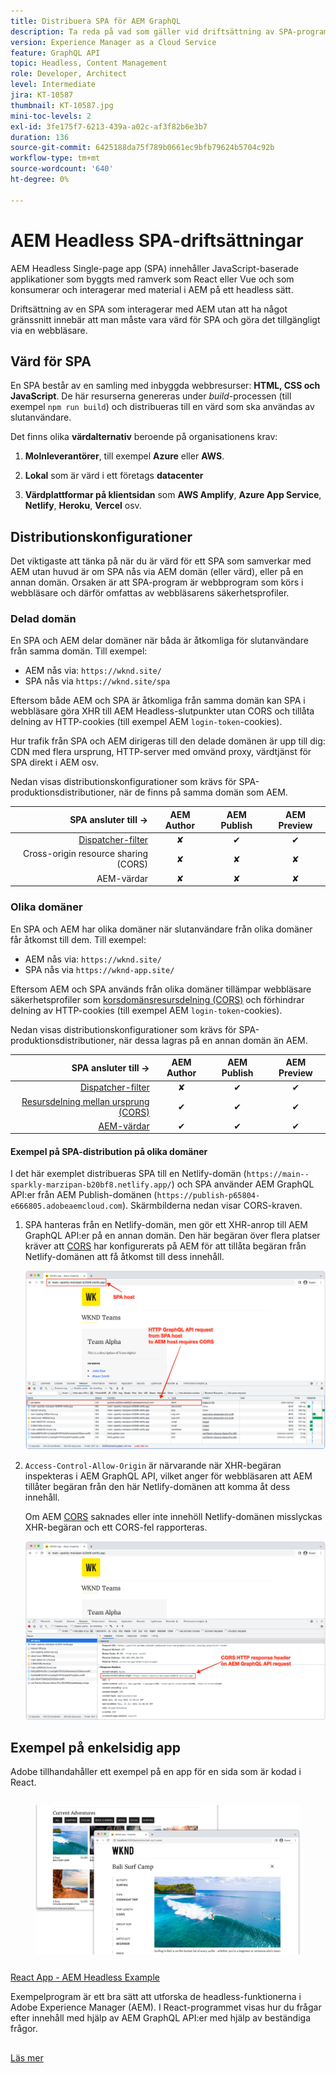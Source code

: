 ```yaml
---
title: Distribuera SPA för AEM GraphQL
description: Ta reda på vad som gäller vid driftsättning av SPA-program (Single-page app) AEM Headless.
version: Experience Manager as a Cloud Service
feature: GraphQL API
topic: Headless, Content Management
role: Developer, Architect
level: Intermediate
jira: KT-10587
thumbnail: KT-10587.jpg
mini-toc-levels: 2
exl-id: 3fe175f7-6213-439a-a02c-af3f82b6e3b7
duration: 136
source-git-commit: 6425188da75f789b0661ec9bfb79624b5704c92b
workflow-type: tm+mt
source-wordcount: '640'
ht-degree: 0%

---
```


# AEM Headless SPA-driftsättningar

AEM Headless Single-page app (SPA) innehåller JavaScript-baserade applikationer som byggts med ramverk som React eller Vue och som konsumerar och interagerar med material i AEM på ett headless sätt.

Driftsättning av en SPA som interagerar med AEM utan att ha något gränssnitt innebär att man måste vara värd för SPA och göra det tillgängligt via en webbläsare.

## Värd för SPA

En SPA består av en samling med inbyggda webbresurser: **HTML, CSS och JavaScript**. De här resurserna genereras under _build_-processen (till exempel `npm run build`) och distribueras till en värd som ska användas av slutanvändare.

Det finns olika **värdalternativ** beroende på organisationens krav:

1. **Molnleverantörer**, till exempel **Azure** eller **AWS**.

2. **Lokal** som är värd i ett företags **datacenter**

3. **Värdplattformar på klientsidan** som **AWS Amplify**, **Azure App Service**, **Netlify**, **Heroku**, **Vercel** osv.

## Distributionskonfigurationer

Det viktigaste att tänka på när du är värd för ett SPA som samverkar med AEM utan huvud är om SPA nås via AEM domän (eller värd), eller på en annan domän.  Orsaken är att SPA-program är webbprogram som körs i webbläsare och därför omfattas av webbläsarens säkerhetsprofiler.

### Delad domän

En SPA och AEM delar domäner när båda är åtkomliga för slutanvändare från samma domän. Till exempel:

+ AEM nås via: `https://wknd.site/`
+ SPA nås via `https://wknd.site/spa`

Eftersom både AEM och SPA är åtkomliga från samma domän kan SPA i webbläsare göra XHR till AEM Headless-slutpunkter utan CORS och tillåta delning av HTTP-cookies (till exempel AEM `login-token`-cookies).

Hur trafik från SPA och AEM dirigeras till den delade domänen är upp till dig: CDN med flera ursprung, HTTP-server med omvänd proxy, värdtjänst för SPA direkt i AEM osv.

Nedan visas distributionskonfigurationer som krävs för SPA-produktionsdistributioner, när de finns på samma domän som AEM.

| SPA ansluter till → | AEM Author | AEM Publish | AEM Preview |
|---------------------------------------------------:|:----------:|:-----------:|:-----------:|
| [Dispatcher-filter](./configurations/dispatcher-filters.md) | ✘ | ✔ | ✔ |
| Cross-origin resource sharing (CORS) | ✘ | ✘ | ✘ |
| AEM-värdar | ✘ | ✘ | ✘ |

### Olika domäner

En SPA och AEM har olika domäner när slutanvändare från olika domäner får åtkomst till dem. Till exempel:

+ AEM nås via: `https://wknd.site/`
+ SPA nås via `https://wknd-app.site/`

Eftersom AEM och SPA används från olika domäner tillämpar webbläsare säkerhetsprofiler som [korsdomänsresursdelning (CORS)](./configurations/cors.md) och förhindrar delning av HTTP-cookies (till exempel AEM `login-token`-cookies).

Nedan visas distributionskonfigurationer som krävs för SPA-produktionsdistributioner, när dessa lagras på en annan domän än AEM.

| SPA ansluter till → | AEM Author | AEM Publish | AEM Preview |
|---------------------------------------------------:|:----------:|:-----------:|:-----------:|
| [Dispatcher-filter](./configurations/dispatcher-filters.md) | ✘ | ✔ | ✔ |
| [Resursdelning mellan ursprung (CORS)](./configurations/cors.md) | ✔ | ✔ | ✔ |
| [AEM-värdar](./configurations/aem-hosts.md) | ✔ | ✔ | ✔ |

#### Exempel på SPA-distribution på olika domäner

I det här exemplet distribueras SPA till en Netlify-domän (`https://main--sparkly-marzipan-b20bf8.netlify.app/`) och SPA använder AEM GraphQL API:er från AEM Publish-domänen (`https://publish-p65804-e666805.adobeaemcloud.com`). Skärmbilderna nedan visar CORS-kraven.

1. SPA hanteras från en Netlify-domän, men gör ett XHR-anrop till AEM GraphQL API:er på en annan domän. Den här begäran över flera platser kräver att [CORS](./configurations/cors.md) har konfigurerats på AEM för att tillåta begäran från Netlify-domänen att få åtkomst till dess innehåll.

   ![SPA-begäran från SPA- och AEM-värdar ](assets/spa/cors-requirement.png)

2. `Access-Control-Allow-Origin` är närvarande när XHR-begäran inspekteras i AEM GraphQL API, vilket anger för webbläsaren att AEM tillåter begäran från den här Netlify-domänen att komma åt dess innehåll.

   Om AEM [CORS](./configurations/cors.md) saknades eller inte innehöll Netlify-domänen misslyckas XHR-begäran och ett CORS-fel rapporteras.

   ![CORS-svarshuvud AEM GraphQL API](assets/spa/cors-response-headers.png)

## Exempel på enkelsidig app

Adobe tillhandahåller ett exempel på en app för en sida som är kodad i React.

<!-- CARDS 

* ../example-apps/react-app.md

-->
<!-- START CARDS HTML - DO NOT MODIFY BY HAND -->
<div class="columns">
    <div class="column is-half-tablet is-half-desktop is-one-third-widescreen" aria-label="React App - AEM Headless Example">
        <div class="card" style="height: 100%; display: flex; flex-direction: column; height: 100%;">
            <div class="card-image">
                <figure class="image x-is-16by9">
                    <a href="../example-apps/react-app.md" title="Reaktionsapp - Exempel på AEM Headless" target="_blank" rel="referrer">
                        <img class="is-bordered-r-small" src="../example-apps/assets/react-app/react-app.png" alt="Reaktionsapp - Exempel på AEM Headless"
                             style="width: 100%; aspect-ratio: 16 / 9; object-fit: cover; overflow: hidden; display: block; margin: auto;">
                    </a>
                </figure>
            </div>
            <div class="card-content is-padded-small" style="display: flex; flex-direction: column; flex-grow: 1; justify-content: space-between;">
                <div class="top-card-content">
                    <p class="headline is-size-6 has-text-weight-bold">
                        <a href="../example-apps/react-app.md" target="_blank" rel="referrer" title="Reaktionsapp - Exempel på AEM Headless">React App - AEM Headless Example</a>
                    </p>
                    <p class="is-size-6">Exempelprogram är ett bra sätt att utforska de headless-funktionerna i Adobe Experience Manager (AEM). I React-programmet visas hur du frågar efter innehåll med hjälp av AEM GraphQL API:er med hjälp av beständiga frågor.</p>
                </div>
                <a href="../example-apps/react-app.md" target="_blank" rel="referrer" class="spectrum-Button spectrum-Button--outline spectrum-Button--primary spectrum-Button--sizeM" style="align-self: flex-start; margin-top: 1rem;">
                    <span class="spectrum-Button-label has-no-wrap has-text-weight-bold">Läs mer</span>
                </a>
            </div>
        </div>
    </div>
</div>
<!-- END CARDS HTML - DO NOT MODIFY BY HAND -->


